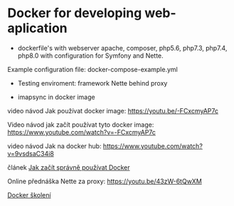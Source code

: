 # Docker for developing web-aplication
- dockerfile's with webserver apache, composer, php5.6, php7.3, php7.4, php8.0
with configuration  for Symfony and Nette.

Example configuration file: docker-compose-example.yml 

- Testing enviroment: framework Nette behind proxy

- imapsync in docker image


video návod Jak používat docker image:
https://youtu.be/-FCxcmyAP7c

Video návod jak začít používat tyto docker image:
https://www.youtube.com/watch?v=-FCxcmyAP7c

video návod Jak na docker hub:
https://www.youtube.com/watch?v=9vsdsaC34i8

článek [Jak začít správně používat Docker](https://blog.josefjebavy.cz/unix/docker)

Online přednáška Nette za proxy:
https://youtu.be/43zW-6tQwXM

[Docker školení](https://www.josefjebavy.cz/cs/skoleni-docker)

